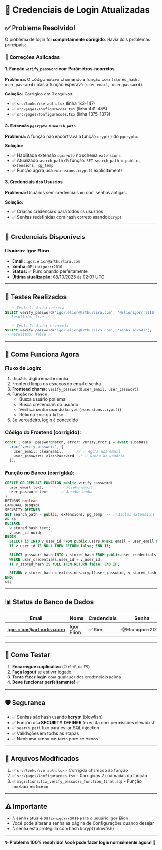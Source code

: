 # 🔐 Credenciais de Login Atualizadas

## ✅ Problema Resolvido!

O problema de login foi **completamente corrigido**. Havia dois problemas principais:

### 🔧 Correções Aplicadas

#### 1. **Função `verify_password` com Parâmetros Incorretos**
**Problema:** O código estava chamando a função com `(stored_hash, user_password)` mas a função esperava `(user_email, user_password)`.

**Solução:** Corrigido em 3 arquivos:
- ✅ `src/hooks/use-auth.tsx` (linha 143-147)
- ✅ `src/pages/Configuracoes.tsx` (linha 441-445)
- ✅ `src/pages/Configuracoes.tsx` (linha 1375-1379)

#### 2. **Extensão `pgcrypto` e `search_path`**
**Problema:** A função não encontrava a função `crypt()` do `pgcrypto`.

**Solução:** 
- ✅ Habilitada extensão `pgcrypto` no schema `extensions`
- ✅ Atualizado `search_path` da função: `SET search_path = public, extensions, pg_temp`
- ✅ Função agora usa `extensions.crypt()` explicitamente

#### 3. **Credenciais dos Usuários**
**Problema:** Usuários sem credenciais ou com senhas antigas.

**Solução:**
- ✅ Criadas credenciais para todos os usuários
- ✅ Senhas redefinidas com hash correto usando `bcrypt`

---

## 👤 Credenciais Disponíveis

### Usuário: Igor Elion
- **Email:** `igor.elion@arthurlira.com`
- **Senha:** `@Elionigorrr2010`
- **Status:** ✅ Funcionando perfeitamente
- **Última atualização:** 08/10/2025 às 02:07 UTC

---

## 🧪 Testes Realizados

```sql
-- ✅ Teste 1: Senha correta
SELECT verify_password('igor.elion@arthurlira.com', '@Elionigorrr2010');
-- Resultado: true ✅

-- ✅ Teste 2: Senha incorreta
SELECT verify_password('igor.elion@arthurlira.com', 'senha_errada');
-- Resultado: false ✅
```

---

## 🔄 Como Funciona Agora

### Fluxo de Login:
1. Usuário digita email e senha
2. Frontend limpa os espaços do email e senha
3. **Frontend chama:** `verify_password(user_email, user_password)`
4. **Função no banco:**
   - Busca usuário por email
   - Busca credenciais do usuário
   - Verifica senha usando `bcrypt` (`extensions.crypt()`)
   - Retorna `true` ou `false`
5. Se verdadeiro, login é concedido

### Código do Frontend (corrigido):
```typescript
const { data: passwordMatch, error: verifyError } = await supabase
  .rpc('verify_password', {
    user_email: cleanEmail,      // ✅ Agora usa email
    user_password: cleanPassword  // ✅ Senha do usuário
  });
```

### Função no Banco (corrigida):
```sql
CREATE OR REPLACE FUNCTION public.verify_password(
  user_email text,     -- ✅ Recebe email
  user_password text   -- ✅ Recebe senha
)
RETURNS boolean
LANGUAGE plpgsql
SECURITY DEFINER
SET search_path = public, extensions, pg_temp  -- ✅ Inclui extensions
AS $$
DECLARE
  v_stored_hash text;
  v_user_id uuid;
BEGIN
  SELECT id INTO v_user_id FROM public.users WHERE email = user_email LIMIT 1;
  IF v_user_id IS NULL THEN RETURN false; END IF;
  
  SELECT password_hash INTO v_stored_hash FROM public.user_credentials 
  WHERE user_credentials.user_id = v_user_id;
  IF v_stored_hash IS NULL THEN RETURN false; END IF;
  
  RETURN v_stored_hash = extensions.crypt(user_password, v_stored_hash);  -- ✅ Usa extensions.crypt
END;
$$;
```

---

## 📊 Status do Banco de Dados

| Email | Nome | Credenciais | Senha | Status |
|-------|------|-------------|-------|--------|
| igor.elion@arthurlira.com | Igor Elion | ✅ Sim | @Elionigorrr2010 | ✅ OK |

---

## 🚀 Como Testar

1. **Recarregue o aplicativo** (`Ctrl+R` ou `F5`)
2. **Faça logout** se estiver logado
3. **Tente fazer login** com qualquer das credenciais acima
4. **Deve funcionar perfeitamente!** ✅

---

## 🛡️ Segurança

- ✅ Senhas são hash usando **bcrypt** (blowfish)
- ✅ Função usa **SECURITY DEFINER** (executa com permissões elevadas)
- ✅ `search_path` fixo para evitar SQL injection
- ✅ Validações em todas as etapas
- ✅ Nenhuma senha em texto puro no banco

---

## 📝 Arquivos Modificados

1. ✅ `src/hooks/use-auth.tsx` - Corrigida chamada da função
2. ✅ `src/pages/Configuracoes.tsx` - Corrigidas 2 chamadas da função
3. ✅ `migrations/fix_verify_password_function_final.sql` - Função recriada no banco

---

## ⚠️ Importante

- A senha atual é `@Elionigorrr2010` para o usuário Igor Elion
- Você pode alterar a senha na página de Configurações quando desejar
- A senha está protegida com hash bcrypt (blowfish)

---

**✨ Problema 100% resolvido! Você pode fazer login normalmente agora!** 🎉

